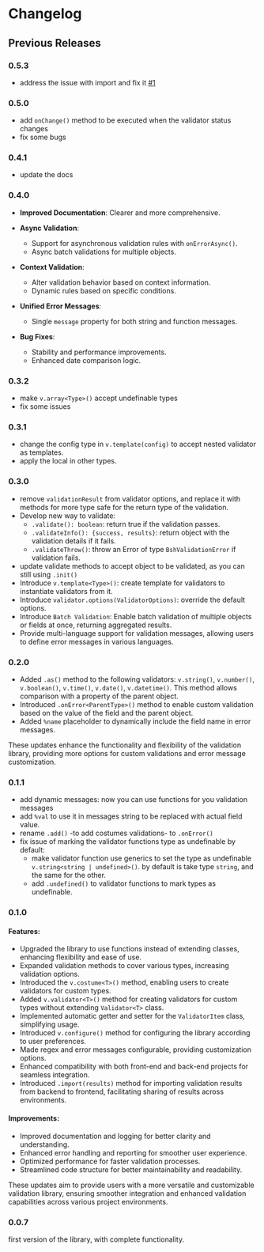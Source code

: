 
# Changelog

## Previous Releases

### 0.5.3

- address the issue with import and fix it [#1](https://github.com/bsh-generator/bshg_validation_ts/issues/1)

### 0.5.0

- add `onChange()` method to be executed when the validator status changes
- fix some bugs

### 0.4.1

- update the docs

### 0.4.0

- **Improved Documentation**: Clearer and more comprehensive.

- **Async Validation**:
  - Support for asynchronous validation rules with `onErrorAsync()`.
  - Async batch validations for multiple objects.

- **Context Validation**:
  - Alter validation behavior based on context information.
  - Dynamic rules based on specific conditions.

- **Unified Error Messages**:
  - Single `message` property for both string and function messages.

- **Bug Fixes**:
  - Stability and performance improvements.
  - Enhanced date comparison logic.

### 0.3.2

- make `v.array<Type>()` accept undefinable types
- fix some issues

### 0.3.1

- change the config type in `v.template(config)` to accept nested validator as templates.
- apply the local in other types.

### 0.3.0

- remove `validationResult` from validator options, and replace it with methods for more type safe for the return type of the validation.
- Develop new way to validate:
  - `.validate(): boolean`: return true if the validation passes.
  - `.validateInfo(): {success, results}`: return object with the validation details if it fails.
  - `.validateThrow()`: throw an Error of type `BshValidationError` if validation fails.
- update validate methods to accept object to be validated, as you can still using `.init()`
- Introduce `v.template<Type>()`: create template for validators to instantiate validators from it.
- Introduce `validator.options(ValidatorOptions)`: override the default options.
- Introduce `Batch Validation`: Enable batch validation of multiple objects or fields at once, returning aggregated results.
- Provide multi-language support for validation messages, allowing users to define error messages in various languages.

### 0.2.0

- Added `.as()` method to the following validators: `v.string()`, `v.number()`, `v.boolean()`, `v.time()`, `v.date()`, `v.datetime()`. This method allows comparison with a property of the parent object.
- Introduced `.onError<ParentType>()` method to enable custom validation based on the value of the field and the parent object.
- Added `%name` placeholder to dynamically include the field name in error messages.

These updates enhance the functionality and flexibility of the validation library, providing more options for custom validations and error message customization.

### 0.1.1

- add dynamic messages: now you can use functions for you validation messages
- add `%val` to use it in messages string to be replaced with actual field value.
- rename `.add()` -to add costumes validations- to `.onError()`
- fix issue of marking the validator functions type as undefinable by default:
  - make validator function use generics to set the type as undefinable `v.string<string | undefined>()`. by default is take type `string`, and the same for the other.
  - add `.undefined()` to validator functions to mark types as undefinable.

### 0.1.0

#### Features:
- Upgraded the library to use functions instead of extending classes, enhancing flexibility and ease of use.
- Expanded validation methods to cover various types, increasing validation options.
- Introduced the `v.costume<T>()` method, enabling users to create validators for custom types.
- Added `v.validator<T>()` method for creating validators for custom types without extending `Validator<T>` class.
- Implemented automatic getter and setter for the `ValidatorItem` class, simplifying usage.
- Introduced `v.configure()` method for configuring the library according to user preferences.
- Made regex and error messages configurable, providing customization options.
- Enhanced compatibility with both front-end and back-end projects for seamless integration.
- Introduced `.import(results)` method for importing validation results from backend to frontend, facilitating sharing of results across environments.

#### Improvements:
- Improved documentation and logging for better clarity and understanding.
- Enhanced error handling and reporting for smoother user experience.
- Optimized performance for faster validation processes.
- Streamlined code structure for better maintainability and readability.

These updates aim to provide users with a more versatile and customizable validation library, ensuring smoother integration and enhanced validation capabilities across various project environments.

### 0.0.7

first version of the library, with complete functionality.
